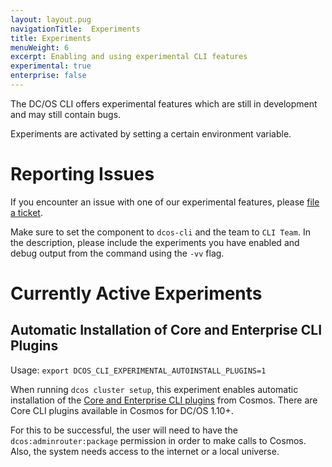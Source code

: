 ```yaml
---
layout: layout.pug
navigationTitle:  Experiments
title: Experiments
menuWeight: 6
excerpt: Enabling and using experimental CLI features
experimental: true
enterprise: false
---
```


The DC/OS CLI offers experimental features which are still in development and
may still contain bugs.

Experiments are activated by setting a certain environment variable.

# Reporting Issues #


If you encounter an issue with one of our experimental features, please [file a
ticket](https://jira.mesosphere.com/secure/CreateIssueDetails!init.jspa?pid=14105&issuetype=1&priority=3&customfield_12300=114&components=19801&description=Describe%20the%20issue%3A%0A%0AExperiments%20being%20used%3A%0A%0AReproduction%20steps%3A%0A%0AOutput%20when%20run%20with%20%60dcos%20-vv%60%3A%0A%0AOutput%20of%20%60dcos%20--version%60%3A
).

Make sure to set the component to `dcos-cli` and the team to `CLI Team`. In the
description, please include the experiments you have enabled and debug output
from the command using the `-vv` flag.

# Currently Active Experiments #

## Automatic Installation of Core and Enterprise CLI Plugins ##

Usage: `export DCOS_CLI_EXPERIMENTAL_AUTOINSTALL_PLUGINS=1`

When running `dcos cluster setup`, this experiment enables automatic
installation of the [Core and Enterprise CLI plugins](/1.12/cli/plugins) from
Cosmos. There are Core CLI plugins available in Cosmos for DC/OS 1.10+.

For this to be successful, the user will need to have the
`dcos:adminrouter:package` permission in order to make calls to Cosmos. Also,
the system needs access to the internet or a local universe.


